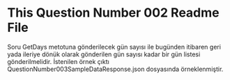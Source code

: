 ﻿# This Question Number 002 Readme File

Soru
	GetDays metotuna gönderilecek gün sayısı ile bugünden itibaren geri yada ileriye dönük olarak gönderilen gün sayısı kadar bir gün listesi gönderilmelidir.
	İstenilen örnek çıktı QuestionNumber003SampleDataResponse.json dosyasında örneklenmiştir.